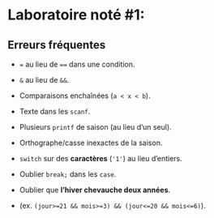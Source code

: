 # Laboratoire noté #1: 

## Erreurs fréquentes

* `=` au lieu de `==` dans une condition.

* `&` au lieu de `&&`.

* Comparaisons enchaînées (`a < x < b`).

* Texte dans les `scanf`.

* Plusieurs `printf` de saison (au lieu d’un seul).

* Orthographe/casse inexactes de la saison.

* `switch` sur des **caractères** (`'1'`) au lieu d’entiers.

* Oublier `break;` dans les `case`.

* Oublier que **l’hiver chevauche deux années**.

*  (ex. `(jour>=21 && mois>=3) && (jour<=20 && mois<=6)`).